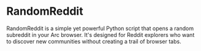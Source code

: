 # RandomReddit
RandomReddit is a simple yet powerful Python script that opens a random subreddit in your Arc browser. It's designed for Reddit explorers who want to discover new communities without creating a trail of browser tabs.
